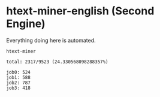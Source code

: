 # htext-miner-english (Second Engine)

Everything doing here is automated.

```
htext-miner

total: 2317/9523 (24.330568098288357%)

job0: 524
job1: 588
job2: 787
job3: 418
```